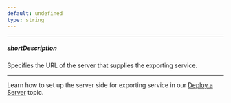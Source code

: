 ```yaml
---
default: undefined
type: string
---
```

---
##### shortDescription
Specifies the URL of the server that supplies the exporting service.

---
Learn how to set up the server side for exporting service in our [Deploy a Server](/concepts/20%20Data%20Visualization/40%20Common/80%20Client-Side%20Exporting%20and%20Printing/40%20Exporting%20and%20Printing%20Using%20dxExporter/10%20Deploy%20a%20Server.md '/Documentation/Guide/Data_Visualization/Common/Client-Side_Exporting_and_Printing/#Exporting_and_Printing_Using_dxExporter/Deploy_a_Server') topic.